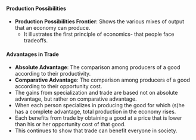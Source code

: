 #### Production Possibilities
- **Production Possibilities Frontier**: Shows the various mixes of output that an economy can produce.
	- It illustrates the first principle of economics- that people face tradeoffs.
#### Advantages in Trade
- **Absolute Advantage**: The comparison among producers of a good according to their productivity.
- **Comparative Advantage**: The comparison among producers of a good according to their opportunity cost.
- The gains from specialization and trade are based not on absolute advantage, but rather on comparative advantage.
- When each person specializes in producing the good for which (s)he has a complete advantage, total production in the economy rises.
- Each benefits from trade by obtaining a good at a price that is lower than his or her opportunity cost of that good.
- This continues to show that trade can benefit everyone in society.